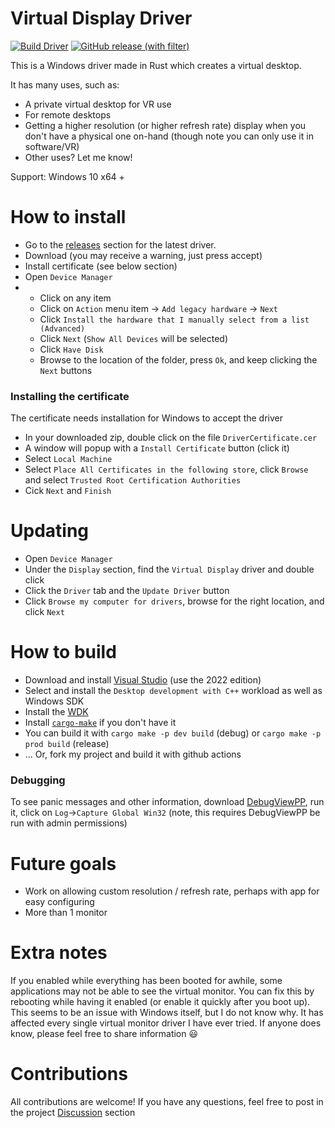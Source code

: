 # Virtual Display Driver

[![Build Driver](https://github.com/MolotovCherry/virtual-display-rs/actions/workflows/build-driver.yml/badge.svg?event=push)](https://github.com/MolotovCherry/virtual-display-rs/actions/workflows/build-driver.yml) [![GitHub release (with filter)](https://img.shields.io/github/v/release/MolotovCherry/virtual-display-rs)](https://github.com/MolotovCherry/virtual-display-rs/releases)

This is a Windows driver made in Rust which creates a virtual desktop.

It has many uses, such as:
- A private virtual desktop for VR use
- For remote desktops
- Getting a higher resolution (or higher refresh rate) display when you don't have a physical one on-hand (though note you can only use it in software/VR)
- Other uses? Let me know!

Support: Windows 10 x64 +

# How to install
- Go to the [releases](https://github.com/MolotovCherry/virtual-display-rs/releases) section for the latest driver.
- Download (you may receive a warning, just press accept)
- Install certificate (see below section)
- Open `Device Manager`
- - Click on any item
  - Click on `Action` menu item -> `Add legacy hardware` -> `Next`
  - Click `Install the hardware that I manually select from a list (Advanced)`
  - Click `Next` (`Show All Devices` will be selected)
  - Click `Have Disk`
  - Browse to the location of the folder, press `Ok`, and keep clicking the `Next` buttons

### Installing the certificate
The certificate needs installation for Windows to accept the driver
- In your downloaded zip, double click on the file `DriverCertificate.cer`
- A window will popup with a `Install Certificate` button (click it)
- Select `Local Machine`
- Select `Place All Certificates in the following store`, click `Browse` and select `Trusted Root Certification Authorities`
- Cick `Next` and `Finish`

# Updating
- Open `Device Manager`
- Under the `Display` section, find the `Virtual Display` driver and double click
- Click the `Driver` tab and the `Update Driver` button
- Click `Browse my computer for drivers`, browse for the right location, and click `Next`

# How to build
- Download and install [Visual Studio](https://visualstudio.microsoft.com/downloads/) (use the 2022 edition)
- Select and install the `Desktop development with C++` workload as well as Windows SDK
- Install the [WDK](https://learn.microsoft.com/en-us/windows-hardware/drivers/download-the-wdk)
- Install [`cargo-make`](https://github.com/sagiegurari/cargo-make) if you don't have it
- You can build it with `cargo make -p dev build` (debug) or `cargo make -p prod build` (release)
- ... Or, fork my project and build it with github actions

### Debugging
To see panic messages and other information, download [DebugViewPP](https://github.com/CobaltFusion/DebugViewPP), run it, click on `Log`->`Capture Global Win32` (note, this requires DebugViewPP be run with admin permissions)

# Future goals
- Work on allowing custom resolution / refresh rate, perhaps with app for easy configuring
- More than 1 monitor

# Extra notes
If you enabled while everything has been booted for awhile, some applications may not be able to see the virtual monitor. You can fix this by rebooting while having it enabled (or enable it quickly after you boot up). This seems to be an issue with Windows itself, but I do not know why. It has affected every single virtual monitor driver I have ever tried. If anyone does know, please feel free to share information 😃

# Contributions
All contributions are welcome! If you have any questions, feel free to post in the project [Discussion](https://github.com/MolotovCherry/virtual-display-rs/discussions) section
